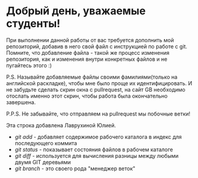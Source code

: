 # Добрый день, уважаемые студенты! 
  При выполнении данной работы от вас требуется дополнить мой репозиторий, добавив в него свой файл с инструкцией по работе с git. Помните, что добавление файла - такой же процесс изменения репозитория, как и изменения внутри конкретных файлов и не пугайтесь этого :)

  P.S. Называйте добавляемые файлы своими фамилиями(только на английской раскладке), чтобы мне было проще их идентифицировать. И не забудьте сделать скрин окна с pullrequest, на сайт GB необходимо отослать именно этот скрин, чтобы работа была окончательно завершена.

  P.P.S. Не забывайте, что отправляем на pullrequest мы побочные ветки!

  Эта строка добавлена Лаврухиной Юлией.
  * *git add* - добавляет содержимое рабочего каталога в индекс для последующего коммита
  * *git status* - показывает состояния файлов в рабочем каталоге
  * *git diff* - используется для вычисления разницы между любыми двумя GIT деревьями
  * *git branch* - это своего рода "менеджер веток"
